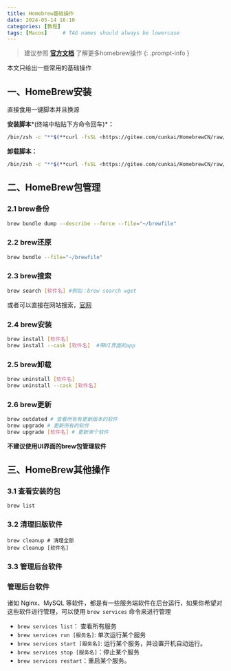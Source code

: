 ```yaml
---
title: Homebrew基础操作
date: 2024-05-14 16:10
categories: [教程]
tags: [Macos]     # TAG names should always be lowercase
---
```


> 建议参照 [**官方文档**](https://docs.brew.sh) 了解更多homebrew操作
{: .prompt-info }

本文只给出一些常用的基础操作

## 一、HomeBrew安装

直接食用一键脚本并且换源

**安装脚本***(终端中粘贴下方命令回车)***：**

```bash
/bin/zsh -c "**$(**curl -fsSL <https://gitee.com/cunkai/HomebrewCN/raw/master/Homebrew.sh**>)**"
```

**卸载脚本：**

```bash
/bin/zsh -c "**$(**curl -fsSL <https://gitee.com/cunkai/HomebrewCN/raw/master/HomebrewUninstall.sh**>)**"
```

## 二、HomeBrew包管理

### 2.1 brew备份

```bash
brew bundle dump --describe --force --file="~/brewfile"
```

### 2.2 brew还原

```bash
brew bundle --file="~/brewfile"
```

### 2.3 brew搜索

```bash
brew search [软件名] #例如：brew search wget
```

或者可以直接在网站搜索，[官网](https://brew.sh)

### 2.4 brew安装

```bash
brew install [软件名]
brew install --cask [软件名]  #带UI界面的app
```

### 2.5 brew卸载

```bash
brew uninstall [软件名]
brew uninstall --cask [软件名]
```

### 2.6 brew更新

```bash
brew outdated # 查看所有有更新版本的软件
brew upgrade # 更新所有的软件
brew upgrade [软件名] # 更新单个软件
```

**不建议使用UI界面的brew包管理软件**



## 三、HomeBrew其他操作

### 3.1 查看安装的包

```
brew list
```

### 3.2 清理旧版软件

```
brew cleanup # 清理全部
brew cleanup [软件名]
```

### 3.3 管理后台软件

### 管理后台软件

诸如 Nginx、MySQL 等软件，都是有一些服务端软件在后台运行，如果你希望对这些软件进行管理，可以使用 `brew services` 命令来进行管理

- `brew services list`： 查看所有服务
- `brew services run [服务名]`: 单次运行某个服务
- `brew services start [服务名]`: 运行某个服务，并设置开机自动运行。
- `brew services stop [服务名]`：停止某个服务
- `brew services restart`：重启某个服务。


